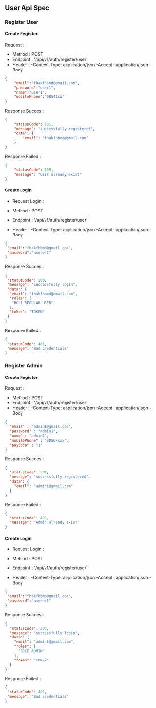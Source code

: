 ## User Api Spec
### Register User
#### Create Register

Request :

- Method : POST
- Endpoint : '/api/v1/auth/register/user'
- Header :
 -Content-Type: application/json
 -Accept : application/json
-Body
```json
{
    "email":"fhakfhbmd@gmail.com",
    "password":"user1",
    "name":"user1",
    "mobilePhone":"08541xx"
}
```

Response Succes :
```json
{
    "statusCode": 201,
    "message": "successfully registered",
    "data": {
        "email": "fhakfhbmd@gmail.com"
    }
}
```

Response Failed :
```json
{
    "statusCode": 409,
    "message": "User already exist"
}
```
#### Create Login

- Request Login :

- Method : POST
- Endpoint : '/api/v1/auth/register/user'
- Header :
  -Content-Type: application/json
  -Accept : application/json
  -Body
```json
{
 "email":"fhakfhbmd@gmail.com",
 "password":"userer1"
}
```


Response Succes :
```json
{
 "statusCode": 200,
 "message": "successfully login",
 "data": {
  "email": "fhakfhbmd@gmail.com",
  "roles": [
   "ROLE_REGULAR_USER"
  ],
  "token": "TOKEN"
 }
}
```

Response Failed :
```json
{
 "statusCode": 401,
 "message": "Bad credentials"
}
```






### Register Admin
#### Create Register

Request :

- Method : POST
- Endpoint : '/api/v1/auth/register/user'
- Header :
  -Content-Type: application/json
  -Accept : application/json
  -Body
```json
{
  "email" : "admin1@gmail.com",
  "password" : "admin1",
  "name" : "admin1",
  "mobilePhone" : "0850xxxx",
  "payCode" : "1"
}
```

Response Succes :
```json
{
  "statusCode": 201,
  "message": "successfully registered",
  "data": {
    "email": "admin1@gmail.com"
  }
}
```

Response Failed :
```json
{
  "statusCode": 409,
  "message": "Admin already exist"
}
```
#### Create Login

- Request Login :

- Method : POST
- Endpoint : '/api/v1/auth/register/user'
- Header :
  -Content-Type: application/json
  -Accept : application/json
  -Body
```json
{
 "email":"fhakfhbmd@gmail.com",
 "password":"userer1"
}
```


Response Succes :
```json
{
  "statusCode": 200,
  "message": "successfully login",
  "data": {
    "email": "admin1@gmail.com",
    "roles": [
      "ROLE_ADMIN"
    ],
    "token": "TOKEN"
  }
}
```

Response Failed :
```json
{
 "statusCode": 401,
 "message": "Bad credentials"
}
```




